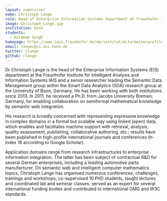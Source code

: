 ```yaml
---
layout: supervisor
name: Christoph Lange
role: Head of Enterprise Information Systems department at Fraunhofer IAIS; senior researcher at the University of Bonn
image: Christoph_Lange.jpg
institution: bonn
students:
  - Kuldeep Singh
homepage: https://www.iais.fraunhofer.de/de/institut/mitarbeiterprofile/christoph-lange-bever.html
email: langec@cs.uni-bonn.de
twitter: clange
github: clange
---
```

Dr Christoph Lange is the head of the Enterprise Information Systems (EIS) department at the Fraunhofer Institute for Intelligent Analysis and Information Systems IAIS and a senior researcher leading the Semantic Data Management group within the Smart Data Analytics (SDA) research group at the University of Bonn, Germany. He has been working with both institutions since 2013. In 2011, he received a Ph.D. from Jacobs University Bremen, Germany, for enabling collaboration on semiformal mathematical knowledge by semantic web integration.

His research is broadly concerned with representing expressive knowledge in complex domains in a formal but scalable way using linked (open) data, which enables and facilitates machine support with retrieval, analysis, quality assessment, publishing, collaborative authoring, etc.; results have been published in high-profile international journals and conferences (h-index 18 according to Google Scholar).

Application domains range from research infrastructures to enterprise information integration. The latter has been subject of contractual R&D for several German enterprises, including a leading automotive parts manufacturer. On semantic web and intelligent computer mathematics topics, Christoph Lange has organised numerous conferences, challenges, trainings and workshops, co-supervised 10 PhD students, taught lectures and coordinated lab and seminar classes, served as an expert for several international funding bodies and contributed to international OMG and W3C standards.
